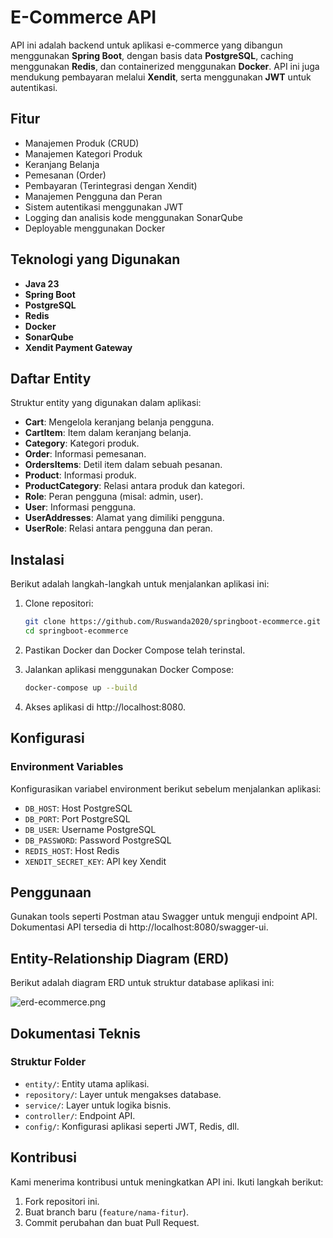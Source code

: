 # E-Commerce API

API ini adalah backend untuk aplikasi e-commerce yang dibangun menggunakan **Spring Boot**, dengan basis data **PostgreSQL**, caching menggunakan **Redis**, dan containerized menggunakan **Docker**. API ini juga mendukung pembayaran melalui **Xendit**, serta menggunakan **JWT** untuk autentikasi.

## Fitur
- Manajemen Produk (CRUD)
- Manajemen Kategori Produk
- Keranjang Belanja
- Pemesanan (Order)
- Pembayaran (Terintegrasi dengan Xendit)
- Manajemen Pengguna dan Peran
- Sistem autentikasi menggunakan JWT
- Logging dan analisis kode menggunakan SonarQube
- Deployable menggunakan Docker

## Teknologi yang Digunakan
- **Java 23**
- **Spring Boot**
- **PostgreSQL**
- **Redis**
- **Docker**
- **SonarQube**
- **Xendit Payment Gateway**

## Daftar Entity
Struktur entity yang digunakan dalam aplikasi:
- **Cart**: Mengelola keranjang belanja pengguna.
- **CartItem**: Item dalam keranjang belanja.
- **Category**: Kategori produk.
- **Order**: Informasi pemesanan.
- **OrdersItems**: Detil item dalam sebuah pesanan.
- **Product**: Informasi produk.
- **ProductCategory**: Relasi antara produk dan kategori.
- **Role**: Peran pengguna (misal: admin, user).
- **User**: Informasi pengguna.
- **UserAddresses**: Alamat yang dimiliki pengguna.
- **UserRole**: Relasi antara pengguna dan peran.

## Instalasi
Berikut adalah langkah-langkah untuk menjalankan aplikasi ini:

1. Clone repositori:
   ```bash
   git clone https://github.com/Ruswanda2020/springboot-ecommerce.git
   cd springboot-ecommerce
   ```

2. Pastikan Docker dan Docker Compose telah terinstal.

3. Jalankan aplikasi menggunakan Docker Compose:
   ```bash
   docker-compose up --build
   ```

4. Akses aplikasi di http://localhost:8080.

## Konfigurasi
### Environment Variables
Konfigurasikan variabel environment berikut sebelum menjalankan aplikasi:

- `DB_HOST`: Host PostgreSQL
- `DB_PORT`: Port PostgreSQL
- `DB_USER`: Username PostgreSQL
- `DB_PASSWORD`: Password PostgreSQL
- `REDIS_HOST`: Host Redis
- `XENDIT_SECRET_KEY`: API key Xendit

## Penggunaan
Gunakan tools seperti Postman atau Swagger untuk menguji endpoint API. Dokumentasi API tersedia di http://localhost:8080/swagger-ui.

## Entity-Relationship Diagram (ERD)
Berikut adalah diagram ERD untuk struktur database aplikasi ini:

![erd-ecommerce.png](../../Downloads/erd-ecommerce.png)

## Dokumentasi Teknis
### Struktur Folder
- `entity/`: Entity utama aplikasi.
- `repository/`: Layer untuk mengakses database.
- `service/`: Layer untuk logika bisnis.
- `controller/`: Endpoint API.
- `config/`: Konfigurasi aplikasi seperti JWT, Redis, dll.

## Kontribusi
Kami menerima kontribusi untuk meningkatkan API ini. Ikuti langkah berikut:

1. Fork repositori ini.
2. Buat branch baru (`feature/nama-fitur`).
3. Commit perubahan dan buat Pull Request.

